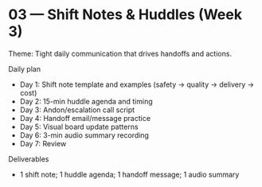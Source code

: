 # 03 — Shift Notes & Huddles (Week 3)

Theme: Tight daily communication that drives handoffs and actions.

Daily plan
- Day 1: Shift note template and examples (safety → quality → delivery → cost)
- Day 2: 15-min huddle agenda and timing
- Day 3: Andon/escalation call script
- Day 4: Handoff email/message practice
- Day 5: Visual board update patterns
- Day 6: 3-min audio summary recording
- Day 7: Review

Deliverables
- 1 shift note; 1 huddle agenda; 1 handoff message; 1 audio summary
